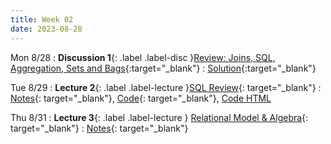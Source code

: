 ```yaml
---
title: Week 02
date: 2023-08-28
---
```


Mon 8/28
: **Discussion 1**{: .label .label-disc }[Review: Joins, SQL, Aggregation, Sets and Bags](https://drive.google.com/file/d/11CVXhs7Vhelz6MMOgv7LMbGc5l0G56uE/view){:target="\_blank"}
  : [Solution](https://drive.google.com/file/d/1uKYH1EgoQ1l4KajD-x8GoLPIRv0Yu_N2/view){:target="\_blank"}

Tue 8/29
: **Lecture 2**{: .label .label-lecture }[SQL Review](https://docs.google.com/presentation/d/1S38KFikwt-HTL04G5zftqRIunqAM1TrMV7MsqCgr9QU/edit?usp=sharing){: target="\_blank"}
  : [Notes](https://drive.google.com/file/d/1bqiD3WNLbAjQxsyLR5E4snpbKgthfk-D/view?usp=sharing){: target="\_blank"}, [Code](https://data101.datahub.berkeley.edu/hub/user-redirect/git-pull?repo=https%3A%2F%2Fgithub.com%2Fcal-data-eng%2Ffa23-materials&urlpath=lab%2Ftree%2Ffa23-materials%2Flecture%2Flec02%2Flec02.ipynb&branch=main){: target="\_blank"}, [Code HTML](../../resources/assets/lectures/lec02/lec02.html)

Thu 8/31
: **Lecture 3**{: .label .label-lecture } [Relational Model & Algebra](https://docs.google.com/presentation/d/1RJ-heAEjtQ2NefUp8CCCYANgduBAEL3xpnM5Dfnq5Q0/edit?usp=sharing){: target="\_blank"}
  : [Notes](https://drive.google.com/file/d/16Bs4Hza558YJ_RNBUB8z0Ku3y2FLV7Wq/view?usp=drive_link){: target="\_blank"}
